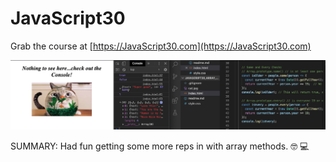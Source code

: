 ﻿# JavaScript30

Grab the course at [https://JavaScript30.com](https://JavaScript30.com)

![](console.jpg)

SUMMARY: Had fun getting some more reps in with array methods. 🤓 💻


